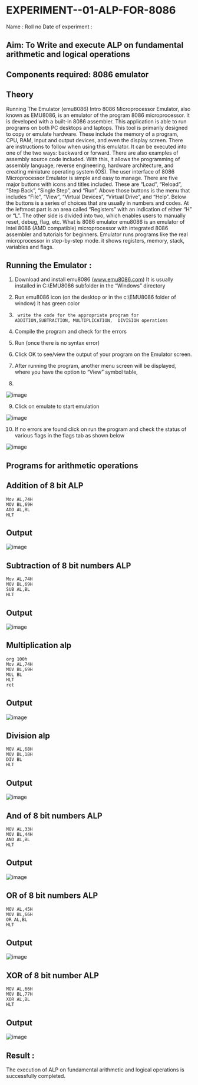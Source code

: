 # EXPERIMENT--01-ALP-FOR-8086
Name :
Roll no 
Date of experiment :





## Aim: To Write and execute ALP on fundamental arithmetic and logical operations
## Components required: 8086  emulator 
## Theory 
Running The Emulator (emu8086) Intro 8086 Microprocessor Emulator, also known as EMU8086, is an emulator of the program 8086 microprocessor. It is developed with a built-in 8086 assembler. This application is able to run programs on both PC desktops and laptops. This tool is primarily designed to copy or emulate hardware. These include the memory of a program, CPU, RAM, input and output devices, and even the display screen. There are instructions to follow when using this emulator. It can be executed into one of the two ways: backward or forward. There are also examples of assembly source code included. With this, it allows the programming of assembly language, reverse engineering, hardware architecture, and creating miniature operating system (OS). The user interface of 8086 Microprocessor Emulator is simple and easy to manage. There are five major buttons with icons and titles included. These are “Load”, “Reload”, “Step Back”, “Single Step”, and “Run”. Above those buttons is the menu that includes “File”, “View”, “Virtual Devices”, “Virtual Drive”, and “Help”. Below the buttons is a series of choices that are usually in numbers and codes. At the leftmost part is an area called “Registers” with an indication of either “H” or “L”. The other side is divided into two, which enables users to manually reset, debug, flag, etc. What is 8086 emulator emu8086 is an emulator of Intel 8086 (AMD compatible) microprocessor with integrated 8086 assembler and tutorials for beginners. Emulator runs programs like the real microprocessor in step-by-step mode. it shows registers, memory, stack, variables and flags.


 ## Running the Emulator :
1.	Download and install emu8086 (www.emu8086.com) It is usually installed in C:\EMU8086 subfolder in the “Windows” directory
2.	  Run  emu8086 icon (on the desktop or in the c:\EMU8086 folder of window) It has green color 
 
 
3.		write the code for the appropriate program for ADDITION,SUBTRACTION, MULTIPLICATION,  DIVISION operations 

4.	 Compile the program and check for the errors 
5.	Run (once there is no syntax error) 

6.	Click OK to see/view the output of your program on the Emulator screen. 


7.	After running the program, another menu screen will be displayed, where you have the option to “View” symbol table,
8.	 


![image](https://user-images.githubusercontent.com/36288975/189273263-d65baae9-4b8f-4723-afb3-c0ffa4052b04.png)











9.	Click on emulate to start emulation 








![image](https://user-images.githubusercontent.com/36288975/189273273-9bb36ec1-e2e8-4892-8d35-37707332bfdc.png)








10.	If no errors are found click on run the program and check the status of various flags in the flags tab as shown below 






![image](https://user-images.githubusercontent.com/36288975/189273277-113a2a33-4a40-4ff8-95a5-ecd3a1f504fe.png)







## Programs for arithmetic  operations

## Addition  of 8 bit ALP 
```
Mov AL,74H
MOV BL,69H
ADD AL,BL
HLT
```


## Output  
![image](https://github.com/user-attachments/assets/4fb3e175-1d73-482f-bdf8-a429557b6844)

 
## Subtraction   of 8 bit numbers  ALP 
```
Mov AL,74H
MOV BL,69H
SUB AL,BL
HLT
```


## Output  
![image](https://github.com/user-attachments/assets/32c53c65-5e9f-4ad6-90c7-5aa82eb6a6c4)

## Multiplication alp 

```
org 100h
Mov AL,74H
MOV BL,69H
MUL BL
HLT
ret
```

 ## Output  
![image](https://github.com/user-attachments/assets/61d90855-b70a-4f74-97cb-4c4db3c413f9)


## Division alp 

```
MOV AL,68H
MOV BL,18H
DIV BL
HLT
```

## Output  
![image](https://github.com/user-attachments/assets/849d95c6-db26-48b3-aef4-5c5e9a25ff95)

## And of 8 bit numbers ALP

```
MOV AL,33H
MOV BL,44H
AND AL,BL
HLT
```
## Output
![image](https://github.com/user-attachments/assets/4a64a0e1-734c-4feb-8d30-b9e94d471764)

## OR of 8 bit numbers ALP

```
MOV AL,45H
MOV BL,66H
OR AL,BL
HLT
```
## Output

![image](https://github.com/user-attachments/assets/7f8b8c5e-5700-4279-9b5c-a16eb97f3775)

## XOR of 8 bit number ALP
```
MOV AL,66H
MOV BL,77H
XOR AL,BL
HLT
```
## Output

![image](https://github.com/user-attachments/assets/d8d19d6c-39a0-4094-983f-59c76a97681b)


## Result :
 
The execution of ALP on fundamental arithmetic and logical operations is successfully completed.








